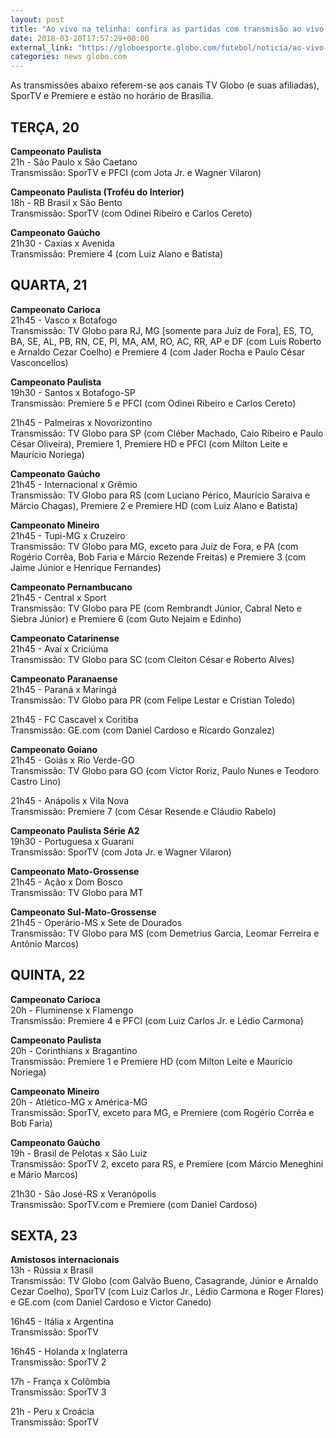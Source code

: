 ```yaml
---
layout: post
title: "Ao vivo na telinha: confira as partidas com transmisão ao vivo neste meio de semana"
date: 2018-03-20T17:57:29+00:00
external_link: "https://globoesporte.globo.com/futebol/noticia/ao-vivo-na-telinha-confira-as-partidas-com-transmissao-ao-vivo-neste-meio-de-semana.ghtml"
categories: news globo.com
---
```

 
 
 

 
 
 
 

As transmissões abaixo referem-se aos canais TV Globo (e suas afiliadas), SporTV e Premiere e estão no horário de Brasília.

 
 
 

## **TERÇA, 20**

 
 
 

**Campeonato Paulista**  
21h - São Paulo x São Caetano  
Transmissão: SporTV e PFCI (com Jota Jr. e Wagner Vilaron)

 
 
 

**Campeonato Paulista (Troféu do Interior)**  
18h - RB Brasil x São Bento  
Transmissão: SporTV (com Odinei Ribeiro e Carlos Cereto)

 
 
 

**Campeonato Gaúcho**  
21h30 - Caxias x Avenida  
Transmissão: Premiere 4 (com Luiz Alano e Batista)

 
 
 

## **QUARTA, 21**

 
 
 

**Campeonato Carioca**  
21h45 - Vasco x Botafogo  
Transmissão: TV Globo para RJ, MG [somente para Juiz de Fora], ES, TO, BA, SE, AL, PB, RN, CE, PI, MA, AM, RO, AC, RR, AP e DF (com Luis Roberto e Arnaldo Cezar Coelho) e Premiere 4 (com Jader Rocha e Paulo César Vasconcellos)

 
 
 

**Campeonato Paulista**  
19h30 - Santos x Botafogo-SP  
Transmissão: Premiere 5 e PFCI (com Odinei Ribeiro e Carlos Cereto)

 
 
 

21h45 - Palmeiras x Novorizontino  
Transmissão: TV Globo para SP (com Cléber Machado, Caio Ribeiro e Paulo César Oliveira), Premiere 1, Premiere HD e PFCI (com Milton Leite e Maurício Noriega)

 
 
 

**Campeonato Gaúcho**  
21h45 - Internacional x Grêmio  
Transmissão: TV Globo para RS (com Luciano Périco, Maurício Saraiva e Márcio Chagas), Premiere 2 e Premiere HD (com Luiz Alano e Batista)

 
 
 

**Campeonato Mineiro**  
21h45 - Tupi-MG x Cruzeiro  
Transmissão: TV Globo para MG, exceto para Juiz de Fora, e PA (com Rogério Corrêa, Bob Faria e Márcio Rezende Freitas) e Premiere 3 (com Jaime Júnior e Henrique Fernandes)

 
 
 

**Campeonato Pernambucano**  
21h45 - Central x Sport  
Transmissão: TV Globo para PE (com Rembrandt Júnior, Cabral Neto e Siebra Júnior) e Premiere 6 (com Guto Nejaim e Edinho)

 
 
 

**Campeonato Catarinense**  
21h45 - Avaí x Criciúma  
Transmissão: TV Globo para SC (com Cleiton César e Roberto Alves)

 
 
 

**Campeonato Paranaense**  
21h45 - Paraná x Maringá  
Transmissão: TV Globo para PR (com Felipe Lestar e Cristian Toledo)

 
 
 

21h45 - FC Cascavel x Coritiba  
Transmissão: GE.com (com Daniel Cardoso e Ricardo Gonzalez)

 
 
 

 
 
 

**Campeonato Goiano**  
21h45 - Goiás x Rio Verde-GO  
Transmissão: TV Globo para GO (com Victor Roriz, Paulo Nunes e Teodoro Castro Lino)

 
 
 

21h45 - Anápolis x Vila Nova  
Transmissão: Premiere 7 (com César Resende e Cláudio Rabelo)

 
 
 

**Campeonato Paulista Série A2**  
19h30 - Portuguesa x Guarani  
Transmissão: SporTV (com Jota Jr. e Wagner Vilaron)

 
 
 

**Campeonato Mato-Grossense**  
21h45 - Ação x Dom Bosco  
Transmissão: TV Globo para MT

 
 
 

**Campeonato Sul-Mato-Grossense**  
21h45 - Operário-MS x Sete de Dourados  
Transmissão: TV Globo para MS (com Demetrius Garcia, Leomar Ferreira e Antônio Marcos)

 
 
 

## **QUINTA, 22**

 
 
 

**Campeonato Carioca**  
20h - Fluminense x Flamengo  
Transmissão: Premiere 4 e PFCI (com Luiz Carlos Jr. e Lédio Carmona)

 
 
 

**Campeonato Paulista**  
20h - Corinthians x Bragantino  
Transmissão: Premiere 1 e Premiere HD (com Milton Leite e Maurício Noriega)

 
 
 

**Campeonato Mineiro**  
20h - Atlético-MG x América-MG  
Transmissão: SporTV, exceto para MG, e Premiere (com Rogério Corrêa e Bob Faria)

 
 
 

**Campeonato Gaúcho**  
19h - Brasil de Pelotas x São Luiz  
Transmissão: SporTV 2, exceto para RS, e Premiere (com Márcio Meneghini e Mário Marcos)

 
 
 

21h30 - São José-RS x Veranópolis  
Transmissão: SporTV.com e Premiere (com Daniel Cardoso)

 
 
 

## **SEXTA, 23**

 
 
 

**Amistosos internacionais**  
13h - Rússia x Brasil  
Transmissão: TV Globo (com Galvão Bueno, Casagrande, Júnior e Arnaldo Cezar Coelho), SporTV (com Luiz Carlos Jr., Lédio Carmona e Roger Flores) e GE.com (com Daniel Cardoso e Victor Canedo)

 
 
 

16h45 - Itália x Argentina  
Transmissão: SporTV

 
 
 

16h45 - Holanda x Inglaterra  
Transmissão: SporTV 2

 
 
 

17h - França x Colômbia  
Transmissão: SporTV 3

 
 
 
 

21h - Peru x Croácia  
Transmissão: SporTV

 
 
 
